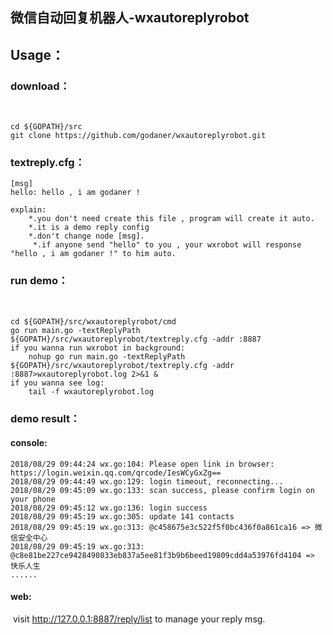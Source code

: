 ## 微信自动回复机器人-wxautoreplyrobot
## Usage：

### 	download：

​		

```
cd ${GOPATH}/src
git clone https://github.com/godaner/wxautoreplyrobot.git
```

### textreply.cfg：

```
[msg]
hello: hello , i am godaner !

explain:
	*.you don't need create this file , program will create it auto.
	*.it is a demo reply config
	*.don't change node [msg].
     *.if anyone send "hello" to you , your wxrobot will response "hello , i am godaner !" to him auto.
```



### 	run demo：

​		

```
cd ${GOPATH}/src/wxautoreplyrobot/cmd
go run main.go -textReplyPath ${GOPATH}/src/wxautoreplyrobot/textreply.cfg -addr :8887
if you wanna run wxrobot in background:
	nohup go run main.go -textReplyPath ${GOPATH}/src/wxautoreplyrobot/textreply.cfg -addr :8887>wxautoreplyrobot.log 2>&1 & 
if you wanna see log:
	tail -f wxautoreplyrobot.log
```



### 	demo result：

#### console:

```
2018/08/29 09:44:24 wx.go:104: Please open link in browser: https://login.weixin.qq.com/qrcode/IesWCyGxZg==
2018/08/29 09:44:49 wx.go:129: login timeout, reconnecting...
2018/08/29 09:45:09 wx.go:133: scan success, please confirm login on your phone
2018/08/29 09:45:12 wx.go:136: login success
2018/08/29 09:45:19 wx.go:305: update 141 contacts
2018/08/29 09:45:19 wx.go:313: @c458675e3c522f5f0bc436f0a861ca16 => 微信安全中心
2018/08/29 09:45:19 wx.go:313: @c8e81be227ce9428490833eb837a5ee81f3b9b6beed19809cdd4a53976fd4104 => 快乐人生
......
```

#### web:

​	visit http://127.0.0.1:8887/reply/list to manage your reply msg.

